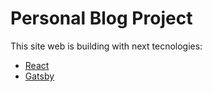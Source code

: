 # Personal Blog Project

This site web is building with next tecnologies:

- [React](https://facebook.github.io/react/)
- [Gatsby](https://www.gatsbyjs.org)
